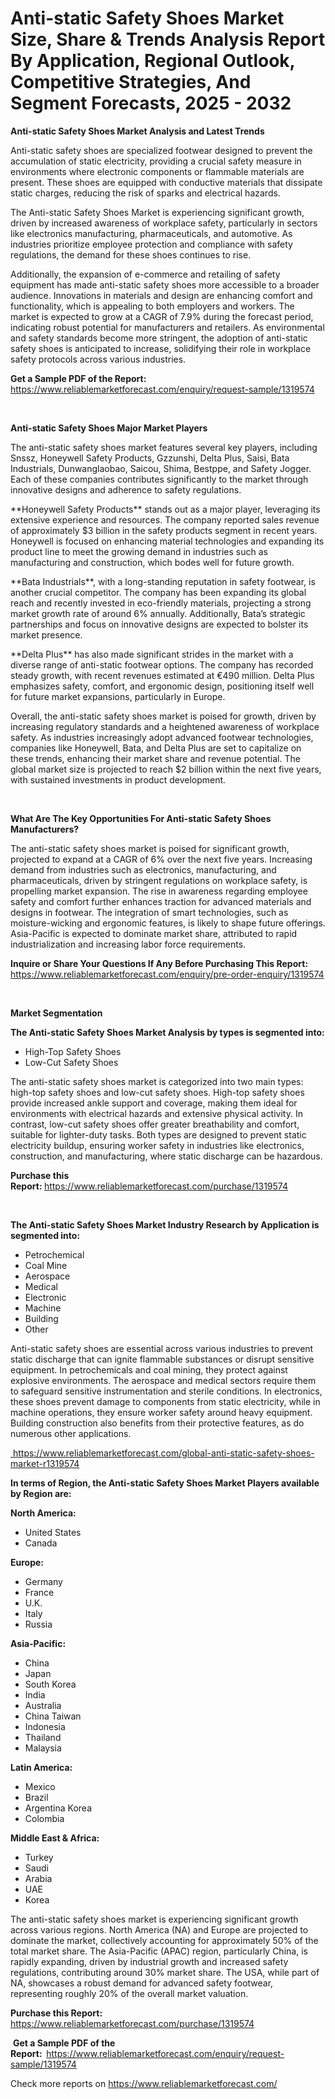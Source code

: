<p><h1>Anti-static Safety Shoes Market Size, Share & Trends Analysis Report By Application, Regional Outlook, Competitive Strategies, And Segment Forecasts, 2025 - 2032</h1></p><p><strong>Anti-static Safety Shoes Market Analysis and Latest Trends</strong></p>
<p><p>Anti-static safety shoes are specialized footwear designed to prevent the accumulation of static electricity, providing a crucial safety measure in environments where electronic components or flammable materials are present. These shoes are equipped with conductive materials that dissipate static charges, reducing the risk of sparks and electrical hazards. </p><p>The Anti-static Safety Shoes Market is experiencing significant growth, driven by increased awareness of workplace safety, particularly in sectors like electronics manufacturing, pharmaceuticals, and automotive. As industries prioritize employee protection and compliance with safety regulations, the demand for these shoes continues to rise. </p><p>Additionally, the expansion of e-commerce and retailing of safety equipment has made anti-static safety shoes more accessible to a broader audience. Innovations in materials and design are enhancing comfort and functionality, which is appealing to both employers and workers. The market is expected to grow at a CAGR of 7.9% during the forecast period, indicating robust potential for manufacturers and retailers. As environmental and safety standards become more stringent, the adoption of anti-static safety shoes is anticipated to increase, solidifying their role in workplace safety protocols across various industries.</p></p>
<p><strong>Get a Sample PDF of the Report:&nbsp;</strong> <a href="https://www.reliablemarketforecast.com/enquiry/request-sample/1319574?utm_campaign=2320&utm_medium=2&utm_source=Github&utm_content=ia&utm_term=29032025&utm_id=anti-static-safety-shoes">https://www.reliablemarketforecast.com/enquiry/request-sample/1319574</a></p>
<p>&nbsp;</p>
<p><strong>Anti-static Safety Shoes Major Market Players</strong></p>
<p><p>The anti-static safety shoes market features several key players, including Snssz, Honeywell Safety Products, Gzzunshi, Delta Plus, Saisi, Bata Industrials, Dunwanglaobao, Saicou, Shima, Bestppe, and Safety Jogger. Each of these companies contributes significantly to the market through innovative designs and adherence to safety regulations.</p><p>**Honeywell Safety Products** stands out as a major player, leveraging its extensive experience and resources. The company reported sales revenue of approximately $3 billion in the safety products segment in recent years. Honeywell is focused on enhancing material technologies and expanding its product line to meet the growing demand in industries such as manufacturing and construction, which bodes well for future growth.</p><p>**Bata Industrials**, with a long-standing reputation in safety footwear, is another crucial competitor. The company has been expanding its global reach and recently invested in eco-friendly materials, projecting a strong market growth rate of around 6% annually. Additionally, Bata’s strategic partnerships and focus on innovative designs are expected to bolster its market presence.</p><p>**Delta Plus** has also made significant strides in the market with a diverse range of anti-static footwear options. The company has recorded steady growth, with recent revenues estimated at €490 million. Delta Plus emphasizes safety, comfort, and ergonomic design, positioning itself well for future market expansions, particularly in Europe.</p><p>Overall, the anti-static safety shoes market is poised for growth, driven by increasing regulatory standards and a heightened awareness of workplace safety. As industries increasingly adopt advanced footwear technologies, companies like Honeywell, Bata, and Delta Plus are set to capitalize on these trends, enhancing their market share and revenue potential. The global market size is projected to reach $2 billion within the next five years, with sustained investments in product development.</p></p>
<p>&nbsp;</p>
<p><strong>What Are The Key Opportunities For Anti-static Safety Shoes Manufacturers?</strong></p>
<p><p>The anti-static safety shoes market is poised for significant growth, projected to expand at a CAGR of 6% over the next five years. Increasing demand from industries such as electronics, manufacturing, and pharmaceuticals, driven by stringent regulations on workplace safety, is propelling market expansion. The rise in awareness regarding employee safety and comfort further enhances traction for advanced materials and designs in footwear. The integration of smart technologies, such as moisture-wicking and ergonomic features, is likely to shape future offerings. Asia-Pacific is expected to dominate market share, attributed to rapid industrialization and increasing labor force requirements.</p></p>
<p><strong>Inquire or Share Your Questions If Any Before Purchasing This Report:</strong> <a href="https://www.reliablemarketforecast.com/enquiry/pre-order-enquiry/1319574?utm_campaign=2320&utm_medium=2&utm_source=Github&utm_content=ia&utm_term=29032025&utm_id=anti-static-safety-shoes">https://www.reliablemarketforecast.com/enquiry/pre-order-enquiry/1319574</a></p>
<p>&nbsp;</p>
<p><strong>Market Segmentation</strong></p>
<p><strong>The Anti-static Safety Shoes Market Analysis by types is segmented into:</strong></p>
<p><ul><li>High-Top Safety Shoes</li><li>Low-Cut Safety Shoes</li></ul></p>
<p><p>The anti-static safety shoes market is categorized into two main types: high-top safety shoes and low-cut safety shoes. High-top safety shoes provide increased ankle support and coverage, making them ideal for environments with electrical hazards and extensive physical activity. In contrast, low-cut safety shoes offer greater breathability and comfort, suitable for lighter-duty tasks. Both types are designed to prevent static electricity buildup, ensuring worker safety in industries like electronics, construction, and manufacturing, where static discharge can be hazardous.</p></p>
<p><strong>Purchase this Report:&nbsp;</strong><a href="https://www.reliablemarketforecast.com/purchase/1319574?utm_campaign=2320&utm_medium=2&utm_source=Github&utm_content=ia&utm_term=29032025&utm_id=anti-static-safety-shoes">https://www.reliablemarketforecast.com/purchase/1319574</a></p>
<p>&nbsp;</p>
<p><strong>The Anti-static Safety Shoes Market Industry Research by Application is segmented into:</strong></p>
<p><ul><li>Petrochemical</li><li>Coal Mine</li><li>Aerospace</li><li>Medical</li><li>Electronic</li><li>Machine</li><li>Building</li><li>Other</li></ul></p>
<p><p>Anti-static safety shoes are essential across various industries to prevent static discharge that can ignite flammable substances or disrupt sensitive equipment. In petrochemicals and coal mining, they protect against explosive environments. The aerospace and medical sectors require them to safeguard sensitive instrumentation and sterile conditions. In electronics, these shoes prevent damage to components from static electricity, while in machine operations, they ensure worker safety around heavy equipment. Building construction also benefits from their protective features, as do numerous other applications.</p></p>
<p><a href="https://www.reliablemarketforecast.com/global-anti-static-safety-shoes-market-r1319574?utm_campaign=2320&utm_medium=2&utm_source=Github&utm_content=ia&utm_term=29032025&utm_id=anti-static-safety-shoes">&nbsp;https://www.reliablemarketforecast.com/global-anti-static-safety-shoes-market-r1319574</a></p>
<p><strong>In terms of Region, the Anti-static Safety Shoes Market Players available by Region are:</strong></p>
<p>
    <p> <strong> North America: </strong>
        <ul>
            <li>United States</li>
            <li>Canada</li>
        </ul>
        </p> 
    <p> <strong> Europe: </strong>
        <ul>
            <li>Germany</li>
            <li>France</li>
            <li>U.K.</li>
            <li>Italy</li>
            <li>Russia</li>
        </ul>
        </p> 
    <p> <strong> Asia-Pacific: </strong>
        <ul>
            <li>China</li>
            <li>Japan</li>
            <li>South Korea</li>
            <li>India</li>
            <li>Australia</li>
            <li>China Taiwan</li>
            <li>Indonesia</li>
            <li>Thailand</li>
            <li>Malaysia</li>
        </ul>
        </p> 
    <p> <strong> Latin America: </strong>
        <ul>
            <li>Mexico</li>
            <li>Brazil</li>
            <li>Argentina Korea</li>
            <li>Colombia</li>
        </ul>
        </p> 
    <p> <strong> Middle East & Africa: </strong>
        <ul>
            <li>Turkey</li>
            <li>Saudi</li>
            <li>Arabia</li>
            <li>UAE</li>
            <li>Korea</li>
        </ul>
    </p>
    </p>
<p><p>The anti-static safety shoes market is experiencing significant growth across various regions. North America (NA) and Europe are projected to dominate the market, collectively accounting for approximately 50% of the total market share. The Asia-Pacific (APAC) region, particularly China, is rapidly expanding, driven by industrial growth and increased safety regulations, contributing around 30% market share. The USA, while part of NA, showcases a robust demand for advanced safety footwear, representing roughly 20% of the overall market valuation.</p></p>
<p><strong>Purchase this Report: </strong><a href="https://www.reliablemarketforecast.com/purchase/1319574?utm_campaign=2320&utm_medium=2&utm_source=Github&utm_content=ia&utm_term=29032025&utm_id=anti-static-safety-shoes">https://www.reliablemarketforecast.com/purchase/1319574</a></p>
<p>&nbsp;<strong>Get a Sample PDF of the Report:&nbsp;&nbsp;</strong><a href="https://www.reliablemarketforecast.com/enquiry/request-sample/1319574?utm_campaign=2320&utm_medium=2&utm_source=Github&utm_content=ia&utm_term=29032025&utm_id=anti-static-safety-shoes">https://www.reliablemarketforecast.com/enquiry/request-sample/1319574</a></p>
<p><strong></strong></p>
<p>Check more reports on <a href="https://www.reliablemarketforecast.com/?utm_campaign=2320&utm_medium=2&utm_source=Github&utm_content=ia&utm_term=29032025&utm_id=anti-static-safety-shoes">https://www.reliablemarketforecast.com/</a></p>
